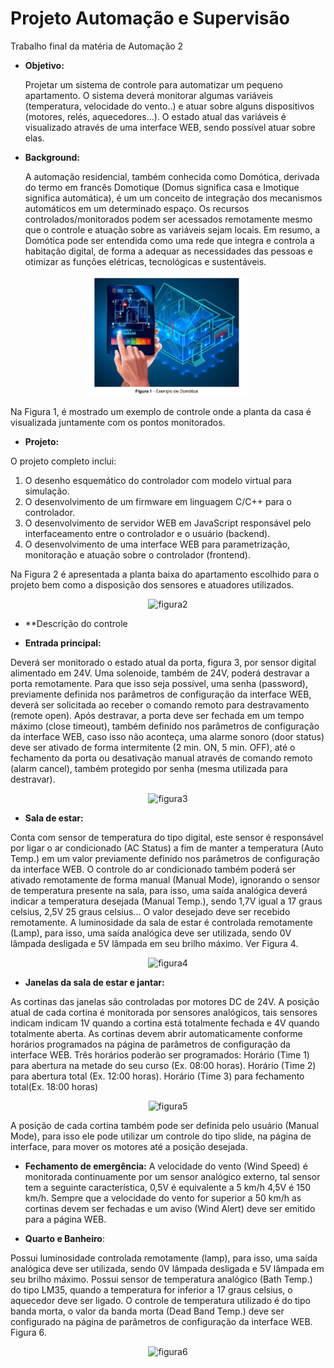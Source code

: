 # Projeto Automação e Supervisão
Trabalho final da matéria de Automação 2

* **Objetivo:**

  Projetar um sistema de controle para automatizar um pequeno apartamento. O
sistema deverá monitorar algumas variáveis (temperatura, velocidade do vento..) e atuar
sobre alguns dispositivos (motores, relés, aquecedores...). O estado atual das variáveis é
visualizado através de uma interface WEB, sendo possível atuar sobre elas.

* **Background:**

  A automação residencial, também conhecida como Domótica, derivada do termo em
francês Domotique (Domus significa casa e Imotique significa automática), é um um
conceito de integração dos mecanismos automáticos em um determinado espaço.
Os recursos controlados/monitorados podem ser acessados remotamente mesmo
que o controle e atuação sobre as variáveis sejam locais.
Em resumo, a Domótica pode ser entendida como uma rede que integra e controla a
habitação digital, de forma a adequar as necessidades das pessoas e otimizar as funções
elétricas, tecnológicas e sustentáveis.

<div align="center">
   <img src="/imagens/figura1.PNG" alt="figura1" width="50%" height="20%"/></center>
</div>

Na Figura 1, é mostrado um exemplo de controle onde a planta da casa é
visualizada juntamente com os pontos monitorados.



* **Projeto:**

O projeto completo inclui:
1. O desenho esquemático do controlador com modelo virtual para simulação.
2. O desenvolvimento de um firmware em linguagem C/C++ para o controlador.
3. O desenvolvimento de servidor WEB em JavaScript responsável pelo
interfaceamento entre o controlador e o usuário (backend).
4. O desenvolvimento de uma interface WEB para parametrização, monitoração
e atuação sobre o controlador (frontend).

Na Figura 2 é apresentada a planta baixa do apartamento escolhido para o projeto bem
como a disposição dos sensores e atuadores utilizados.

<div align="center">
   <img src="imagens/figura2.PNG" alt="figura2" width="50%" height="20%"/></center>
</div>

* **Descrição do controle

* **Entrada principal:**

Deverá ser monitorado o estado atual da porta, figura 3, por sensor digital
alimentado em 24V.
Uma solenoide, também de 24V, poderá destravar a porta remotamente. Para que
isso seja possível, uma senha (password), previamente definida nos parâmetros de
configuração da interface WEB, deverá ser solicitada ao receber o comando remoto para
destravamento (remote open).
Após destravar, a porta deve ser fechada em um tempo máximo (close timeout),
também definido nos parâmetros de configuração da interface WEB, caso isso não
aconteça, uma alarme sonoro (door status) deve ser ativado de forma intermitente (2 min.
ON, 5 min. OFF), até o fechamento da porta ou desativação manual através de comando
remoto (alarm cancel), também protegido por senha (mesma utilizada para destravar).

<div align="center">
   <img src="imagens/figura3.PNG" alt="figura3" width="50%" height="20%"/></center>
</div>

* **Sala de estar:**

Conta com sensor de temperatura do tipo digital, este sensor é responsável por ligar
o ar condicionado (AC Status) a fim de manter a temperatura (Auto Temp.) em um valor
previamente definido nos parâmetros de configuração da interface WEB.
O controle do ar condicionado também poderá ser ativado remotamente de forma
manual (Manual Mode), ignorando o sensor de temperatura presente na sala, para isso,
uma saída analógica deverá indicar a temperatura desejada (Manual Temp.), sendo 1,7V
igual a 17 graus celsius, 2,5V 25 graus celsius... O valor desejado deve ser recebido
remotamente.
A luminosidade da sala de estar é controlada remotamente (Lamp), para isso, uma
saída analógica deve ser utilizada, sendo 0V lâmpada desligada e 5V lâmpada em seu
brilho máximo. Ver Figura 4.

<div align="center">
   <img src="imagens/figura4.PNG" alt="figura4" width="50%" height="20%"/></center>
</div>

* **Janelas da sala de estar e jantar:**

As cortinas das janelas são controladas por motores DC de 24V. A posição atual de
cada cortina é monitorada por sensores analógicos, tais sensores indicam indicam 1V
quando a cortina está totalmente fechada e 4V quando totalmente aberta.
As cortinas devem abrir automaticamente conforme horários programados na
página de parâmetros de configuração da interface WEB. Três horários poderão ser
programados:
Horário (Time 1) para abertura na metade do seu curso (Ex. 08:00 horas).
Horário (Time 2) para abertura total (Ex. 12:00 horas).
Horário (Time 3) para fechamento total(Ex. 18:00 horas)

<div align="center">
   <img src="imagens/figura5.PNG" alt="figura5" width="50%" height="20%"/></center>
</div>

A posição de cada cortina também pode ser definida pelo usuário (Manual Mode),
para isso ele pode utilizar um controle do tipo slide, na página de interface, para mover os
motores até a posição desejada.

* **Fechamento de emergência:**
A velocidade do vento (Wind Speed) é monitorada continuamente por um sensor
analógico externo, tal sensor tem a seguinte característica, 0,5V é equivalente a 5 km/h
4,5V é 150 km/h. Sempre que a velocidade do vento for superior a 50 km/h as cortinas
devem ser fechadas e um aviso (Wind Alert) deve ser emitido para a página WEB.


* **Quarto e Banheiro**:

Possui luminosidade controlada remotamente (lamp), para isso, uma saída analógica
deve ser utilizada, sendo 0V lâmpada desligada e 5V lâmpada em seu brilho máximo.
Possui sensor de temperatura analógico (Bath Temp.) do tipo LM35, quando a
temperatura for inferior a 17 graus celsius, o aquecedor deve ser ligado. O controle de
temperatura utilizado é do tipo banda morta, o valor da banda morta (Dead Band Temp.)
deve ser configurado na página de parâmetros de configuração da interface WEB. Figura
6.

<div align="center">
   <img src="imagens/figura6.PNG" alt="figura6" width="50%" height="20%"/></center>
</div>
